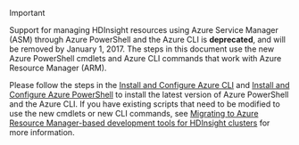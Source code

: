 > [!IMPORTANT]
> Support for managing HDInsight resources using Azure Service Manager (ASM) through Azure PowerShell and the Azure CLI is **deprecated**, and will be removed by January 1, 2017. The steps in this document use the new Azure PowerShell cmdlets and Azure CLI commands that work with Azure Resource Manager (ARM).
> 
> Please follow the steps in the [Install and Configure Azure CLI](../articles/xplat-cli-install.md) and [Install and Configure Azure PowerShell](../articles/powershell-install-configure.md)  to install the latest version of Azure PowerShell and the Azure CLI. If you have existing scripts that need to be modified to use the new cmdlets or new CLI commands, see [Migrating to Azure Resource Manager-based development tools for HDInsight clusters](../articles/hdinsight/hdinsight-hadoop-development-using-azure-resource-manager.md) for more information.
> 
> 

